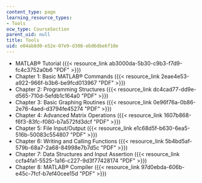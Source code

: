 ```yaml
---
content_type: page
learning_resource_types:
- Tools
ocw_type: CourseSection
parent_uid: null
title: Tools
uid: e04ab8d0-e52e-07e9-d308-ebd6dbe6f10e
---
```


*   MATLAB® Tutorial ({{< resource_link ab3000da-5b30-c9b3-f7d9-fc4c3752a0b6 "PDF" >}})
*   Chapter 1: Basic MATLAB® Commands ({{< resource_link 2eae4e53-a922-966f-b3b6-be9fcd013967 "PDF" >}})
*   Chapter 2: Programming Structures ({{< resource_link dc4cad77-dd9e-d565-710d-5efdb1c164a0 "PDF" >}})
*   Chapter 3: Basic Graphing Routines ({{< resource_link 0e96f76a-0b86-2e76-4aed-d3794fe45274 "PDF" >}})
*   Chapter 4: Advanced Matrix Operations ({{< resource_link 1607b868-f6f3-83fc-f080-b7a572fd3dcf "PDF" >}})
*   Chapter 5: File Input/Output ({{< resource_link e1c68d5f-b630-6ea5-516b-50083c554807 "PDF" >}})
*   Chapter 6: Writing and Calling Functions ({{< resource_link 5b4bd5af-579b-68a7-2a68-84998e7b7d5c "PDF" >}})
*   Chapter 7: Data Structures and Input Assertion ({{< resource_link ccfa4fa1-5525-1a16-c227-9d3f77428174 "PDF" >}})
*   Chapter 8: MATLAB® Compiler ({{< resource_link 97d0ebda-606b-e45c-7fcf-b7ef40cee15d "PDF" >}})
